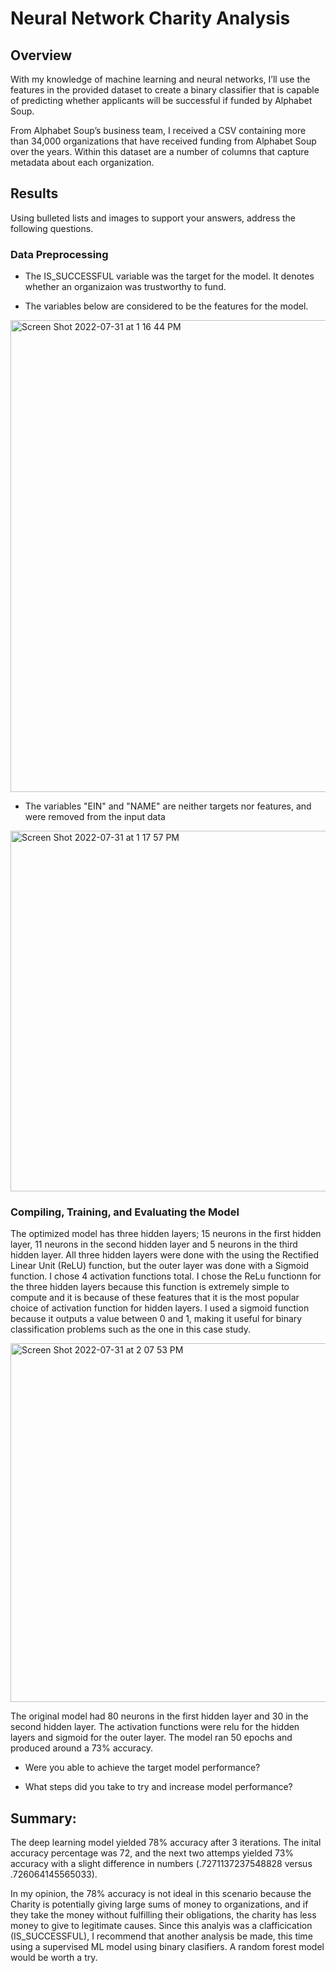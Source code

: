 # Neural Network Charity Analysis

## Overview
With my knowledge of machine learning and neural networks, I’ll use the features in the provided dataset to create a binary classifier that is capable of predicting whether applicants will be successful if funded by Alphabet Soup.

From Alphabet Soup’s business team, I received a CSV containing more than 34,000 organizations that have received funding from Alphabet Soup over the years. Within this dataset are a number of columns that capture metadata about each organization. 

## Results
Using bulleted lists and images to support your answers, address the following questions.

### Data Preprocessing
* The IS_SUCCESSFUL variable was the target for the model. It denotes whether an organizaion was trustworthy to fund. 

* The variables below are considered to be the features for the model. 
<img width="755" alt="Screen Shot 2022-07-31 at 1 16 44 PM" src="https://user-images.githubusercontent.com/95447175/182043642-26f3a97a-607b-40ec-b017-5137bbc24d30.png">

* The variables "EIN" and "NAME" are neither targets nor features, and were removed from the input data
<img width="577" alt="Screen Shot 2022-07-31 at 1 17 57 PM" src="https://user-images.githubusercontent.com/95447175/182043695-20194e38-bd11-4ad6-9680-734782869073.png">

### Compiling, Training, and Evaluating the Model

The optimized model has three hidden layers; 15 neurons in the first hidden layer, 11 neurons in the second hidden layer and 5 neurons in the third hidden layer. All three hidden layers were done with the using the Rectified Linear Unit (ReLU) function, but the outer layer was done with a Sigmoid function. I chose 4 activation functions total. I chose the ReLu functionn for the three hidden layers because this function is extremely simple to compute and it is because of these features that it is the most popular choice of activation function for hidden layers.
I used a sigmoid function because it outputs a value between 0 and 1, making it useful for binary classification problems such as the one in this case study. 

<img width="574" alt="Screen Shot 2022-07-31 at 2 07 53 PM" src="https://user-images.githubusercontent.com/95447175/182045381-6c42a668-33e0-41b0-a502-4647f9bf8cb3.png">

The original model had 80 neurons in the first hidden layer and 30 in the second hidden layer. The activation functions were relu for the hidden layers and sigmoid for the outer layer. The model ran 50 epochs and produced around a 73% accuracy.

* Were you able to achieve the target model performance?

* What steps did you take to try and increase model performance?

## Summary: 
The deep learning model yielded 78% accuracy after 3 iterations. The inital accuracy percentage was 72, and the next two attemps yielded 73% accuracy with a slight difference in numbers (.7271137237548828 versus .726064145565033). 

In my opinion, the 78% accuracy is not ideal in this scenario because the Charity is potentially giving large sums of money to organizations, and if they take the money without fulfilling their obligations, the charity has less money to give to legitimate causes. Since this analyis was a clafficication (IS_SUCCESSFUL), I recommend that another analysis be made, this time using a supervised ML model using binary clasifiers. A random forest model would be worth a try. 
